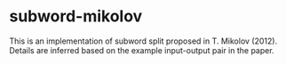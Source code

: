 # subword-mikolov
This is an implementation of subword split proposed in T. Mikolov (2012). Details are inferred based on the example input-output pair in the paper.
